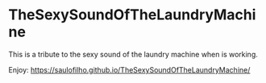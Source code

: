 # TheSexySoundOfTheLaundryMachine
This is a tribute to the sexy sound of the laundry machine when is working.

Enjoy: https://saulofilho.github.io/TheSexySoundOfTheLaundryMachine/
